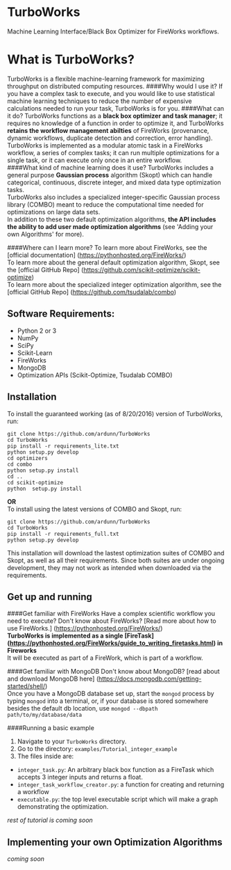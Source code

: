# TurboWorks
Machine Learning Interface/Black Box Optimizer for FireWorks workflows.

# What is TurboWorks?
TurboWorks is a flexible machine-learning framework for maximizing throughput on distributed computing resources.
####Why would I use it?
If you have a complex task to execute, and you would like to use statistical machine learning techniques to reduce the number of expensive calculations needed
to run your task, TurboWorks is for you. 
####What can it do?
TurboWorks functions as a **black box optimizer and task manager**; it requires no knowledge of a function in order to optimize it, and TurboWorks **retains the workflow
management abilties** of FireWorks (provenance, dynamic workflows, duplicate detection and correction, error handling).   
TurboWorks is implemented as a modular atomic task in a FireWorks workflow, a series of complex tasks; it can run multiple optimizations for a single task, or it can execute
only once in an entire workflow.  
####What kind of machine learning does it use?
TurboWorks includes a general purpose **Gaussian process** algorithm (Skopt) which can handle categorical, continuous, discrete integer, and mixed data type optimization tasks.  
TurboWorks also includes a specialized integer-specific Gaussian process library (COMBO) meant to reduce the computational time needed for optimizations on large data sets.  
In addition to these two default optimization algorithms, **the API includes the ability to add user made optimization algorithms** (see 'Adding your own Algorithms' for more).

####Where can I learn more?
To learn more about FireWorks, see the [official documentation] (https://pythonhosted.org/FireWorks/)  
To learn more about the general default optimization algorithm, Skopt, see the [official GitHub Repo] (https://github.com/scikit-optimize/scikit-optimize)  
To learn more about the specialized integer optimization algorithm, see the [official GitHub Repo] (https://github.com/tsudalab/combo)

## Software Requirements:
- Python 2 or 3
- NumPy
- SciPy
- Scikit-Learn
- FireWorks
- MongoDB
- Optimization APIs (Scikit-Optimize, Tsudalab COMBO)

## Installation

To install the guaranteed working (as of 8/20/2016) version of TurboWorks, run:
```
git clone https://github.com/ardunn/TurboWorks
cd TurboWorks
pip install -r requirements_lite.txt
python setup.py develop
cd optimizers
cd combo
python setup.py install
cd .. 
cd scikit-optimize
python  setup.py install
```

**OR**  
To install using the latest versions of COMBO and Skopt, run:
```
git clone https://github.com/ardunn/TurboWorks
cd TurboWorks
pip install -r requirements_full.txt
python setup.py develop
```
This installation will download the lastest optimization suites of COMBO and Skopt, as well as all their requirements.
Since both suites are under ongoing development, they may not work as intended when downloaded via the requirements.


## Get up and running

####Get familiar with FireWorks
Have a complex scientific workflow you need to execute? Don't know about FireWorks? [Read more about how to use FireWorks.] (https://pythonhosted.org/FireWorks/)  
**TurboWorks is implemented as a single [FireTask] (https://pythonhosted.org/FireWorks/guide_to_writing_firetasks.html) in Fireworks**  
It will be executed as part of a FireWork, which is part of a workflow.    

####Get familiar with MongoDB
Don't know about MongoDB? [read about and download MongoDB here] (https://docs.mongodb.com/getting-started/shell/)  
Once you have a MongoDB database set up, start the `mongod` process by typing `mongod` into a terminal, or, if your database is stored somewhere  
besides the default db location, use `mongod --dbpath path/to/my/database/data`

####Running a basic example
1. Navigate to your `TurboWorks` directory.
2. Go to the directory: `examples/Tutorial_integer_example`
3. The files inside are:
  * `integer_task.py`: An arbitrary black box function as a FireTask which accepts 3 integer inputs and returns a float. 
  * `integer_task_workflow_creator.py`: a function for creating and returning a workflow
  * `executable.py`: the top level executable script which will make a graph demonstrating the optimization. 

*rest of tutorial is coming soon*

## Implementing your own Optimization Algorithms
*coming soon*